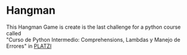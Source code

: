 # Hangman
This Hangman Game is create  is  the last  challenge  for a python course  called  
"Curso de Python Intermedio: Comprehensions, Lambdas y Manejo de Errores" in [PLATZI](https://platzi.com/cursos/python-intermedio/)
